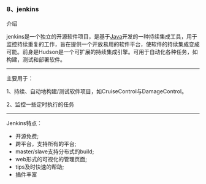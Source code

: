 ### 8、jenkins

介绍

jenkins是一个独立的开源软件项目，是基于[Java](https://www.w3cschool.cn/java/)开发的一种持续集成工具，用于监控持续重复的工作，旨在提供一个开放易用的软件平台，使软件的持续集成变成可能。前身是Hudson是一个可扩展的持续集成引擎。可用于自动化各种任务，如构建，测试和部署软件。

***

主要用于：

1、持续、自动地构建/测试软件项目，如CruiseControl与DamageControl。

2、监控一些定时执行的任务

***

Jenkins特点：

- 开源免费;
- 跨平台，支持所有的平台;
- master/slave支持分布式的build;
- web形式的可视化的管理页面;
- tips及时快速的帮助;
- 插件丰富